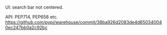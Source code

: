 UI: search bar not centered.  

API: PEP714, PEP658 etc. https://github.com/pypi/warehouse/commit/38ba926d2083de4d650340040ec247bb0a2c92bc